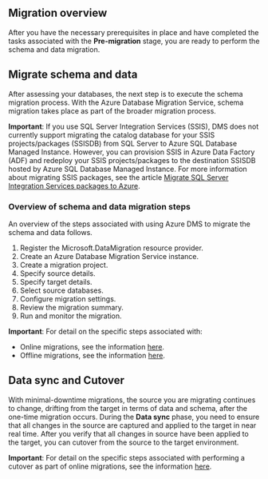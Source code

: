 ## Migration overview

After you have the necessary prerequisites in place and have completed the tasks associated with the **Pre-migration** stage, you are ready to perform the schema and data migration.

## Migrate schema and data

After assessing your databases, the next step is to execute the schema migration process. With the Azure Database Migration Service, schema migration takes place as part of the broader migration process.

**Important**: If you use SQL Server Integration Services (SSIS), DMS does not currently support migrating the catalog database for your SSIS projects/packages (SSISDB) from SQL Server to Azure SQL Database Managed Instance. However, you can provision SSIS in Azure Data Factory (ADF) and redeploy your SSIS projects/packages to the destination SSISDB hosted by Azure SQL Database Managed Instance. For more information about migrating SSIS packages, see the article [Migrate SQL Server Integration Services packages to Azure](https://docs.microsoft.com/azure/dms/how-to-migrate-ssis-packages).

### Overview of schema and data migration steps

An overview of the steps associated with using Azure DMS to migrate the schema and data follows.

1.	Register the Microsoft.DataMigration resource provider.
2.	Create an Azure Database Migration Service instance.
3.	Create a migration project.
4.	Specify source details.
5.	Specify target details.
6.	Select source databases.
7.	Configure migration settings.
8.	Review the migration summary.
9.	Run and monitor the migration.

**Important**: For detail on the specific steps associated with:
* Online migrations, see the information [here](https://docs.microsoft.com/azure/dms/tutorial-sql-server-managed-instance-online#register-the-microsoftdatamigration-resource-provider).
* Offline migrations, see the information [here](https://docs.microsoft.com/azure/dms/tutorial-sql-server-to-managed-instance#register-the-microsoftdatamigration-resource-provider).

## Data sync and Cutover

With minimal-downtime migrations, the source you are migrating continues to change, drifting from the target in terms of data and schema, after the one-time migration occurs. During the **Data sync** phase, you need to ensure that all changes in the source are captured and applied to the target in near real time. After you verify that all changes in source have been applied to the target, you can cutover from the source to the target environment.

**Important**: For detail on the specific steps associated with performing a cutover as part of online migrations, see the information [here](https://docs.microsoft.com/azure/dms/tutorial-sql-server-managed-instance-online#performing-migration-cutover).
